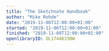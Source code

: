 ```yaml
---
title: "The Sketchnote Handbook"
author: "Mike Rohde"
date: "2019-11-06T12:00:00+01:00"
started: "2019-11-06T12:00:00+01:00"
finished: "2019-11-09T12:00:00+01:00"
openlibraryID: OL17446330W
---
```

